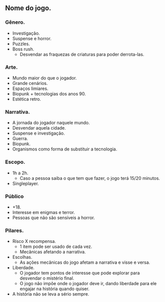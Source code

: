 ## Nome do jogo.

### Gênero.
* Investigação.
* Suspense e horror.
* Puzzles.
* Boss rush.
	* Desvendar as fraquezas de criaturas para poder derrota-las.

### Arte.
* Mundo maior do que o jogador.
* Grande cenários.
* Espaços limiares.
* Biopunk + tecnologias dos anos 90.
* Estética retro.

### Narrativa.
* A jornada do jogador naquele mundo.
* Desvendar aquela cidade.
* Suspense e investigação.
* Guerra.
* Biopunk.
* Organismos como forma de substituir a tecnologia.

### Escopo.
* 1h a 2h.
	* Caso a pessoa saiba o que tem que fazer, o jogo terá 15/20 minutos.
* Singleplayer.
### Público
* +18.
* Interesse em enigmas e terror.
* Pessoas que não são sensíveis a horror.

### Pilares.
* Risco X recompensa.
	* 1 item pode ser usado de cada vez.
	* Mecânicas afetando a narrativa.
* Escolhas.
	* As ações mecânicas do jogo afetam a narrativa e visse e versa.
* Liberdade.
	* O jogador tem pontos de interesse que pode explorar para desvendar o mistério final.
	* O jogo não impõe onde o jogador deve ir, dando liberdade para ele engajar na história quando quiser. 
* A história não se leva a sério sempre.
